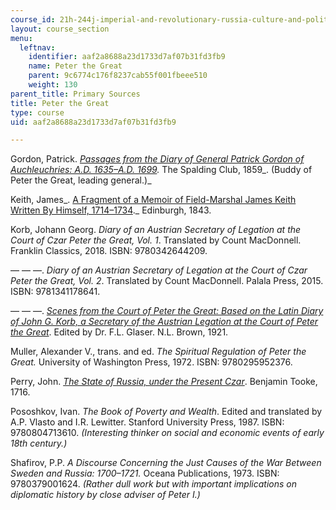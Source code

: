 ```yaml
---
course_id: 21h-244j-imperial-and-revolutionary-russia-culture-and-politics-1700-1917-fall-2019
layout: course_section
menu:
  leftnav:
    identifier: aaf2a8688a23d1733d7af07b31fd3fb9
    name: Peter the Great
    parent: 9c6774c176f8237cab55f001fbeee510
    weight: 130
parent_title: Primary Sources
title: Peter the Great
type: course
uid: aaf2a8688a23d1733d7af07b31fd3fb9

---
```


Gordon, Patrick. _[Passages from the Diary of General Patrick Gordon of Auchleuchries: A.D. 1635–A.D. 1699](https://www.google.com/books/edition/Passages_from_the_Diary_of_General_Patri/VoRpAAAAcAAJ?hl=en&gbpv=1)._ The Spalding Club, 1859_. (Buddy of Peter the Great, leading general.)_

Keith, James_. [A Fragment of a Memoir of Field-Marshal James Keith Written By Himself, 1714–1734](https://www.google.com/books/edition/A_Fragment_of_a_Memoir_Written_by_Himsel/wCZXAAAAcAAJ?hl=en&gbpv=1)._ Edinburgh, 1843.

Korb, Johann Georg. _Diary of an Austrian Secretary of Legation at the Court of Czar Peter the Great, Vol. 1_. Translated by Count MacDonnell. Franklin Classics, 2018. ISBN: 9780342644209.

— — —. _Diary of an Austrian Secretary of Legation at the Court of Czar Peter the Great, Vol. 2_. Translated by Count MacDonnell. Palala Press, 2015. ISBN: 9781341178641.

— — —. _[Scenes from the Court of Peter the Great: Based on the Latin Diary of John G. Korb, a Secretary of the Austrian Legation at the Court of Peter the Great](https://www.google.com/books/edition/Scenes_from_the_Court_of_Peter_the_Great/tlxpAAAAMAAJ?hl=en&gbpv=1)_. Edited by Dr. F.L. Glaser. N.L. Brown, 1921.

Muller, Alexander V., trans. and ed. _The Spiritual Regulation of Peter the Great._ University of Washington Press, 1972. ISBN: 9780295952376.

Perry, John. _[The State of Russia, under the Present Czar](https://www.google.com/books/edition/The_State_of_Russia_Under_the_Present_Cz/bWxAAQAAMAAJ?hl=en&gbpv=1)_. Benjamin Tooke, 1716.

Pososhkov, Ivan. _The Book of Poverty and Wealth_. Edited and translated by A.P. Vlasto and I.R. Lewitter. Stanford University Press, 1987. ISBN: 9780804713610. _(Interesting thinker on social and economic events of early 18th century.)_ 

Shafirov, P.P. _A Discourse Concerning the Just Causes of the War Between Sweden and Russia: 1700–1721._ Oceana Publications, 1973. ISBN: 9780379001624. _(Rather dull work but with important implications on diplomatic history by close adviser of Peter I.)_